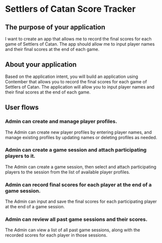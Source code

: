 # Settlers of Catan Score Tracker

## The purpose of your application 
 I want to create an app that allows me to record the final scores for each game of Settlers of Catan. The app should allow me to input player names and their final scores at the end of each game.

## About your application
Based on the application intent, you will build an application using Contember that allows you to record the final scores for each game of Settlers of Catan. The application will allow you to input player names and their final scores at the end of each game.

## User flows
### Admin can create and manage player profiles.
The Admin can create new player profiles by entering player names, and manage existing profiles by updating names or deleting profiles as needed.
### Admin can create a game session and attach participating players to it.
The Admin can create a game session, then select and attach participating players to the session from the list of available player profiles.
### Admin can record final scores for each player at the end of a game session.
The Admin can input and save the final scores for each participating player at the end of a game session.
### Admin can review all past game sessions and their scores.
The Admin can view a list of all past game sessions, along with the recorded scores for each player in those sessions.
